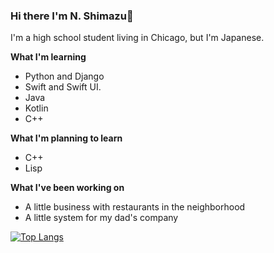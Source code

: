 ### Hi there I'm N. Shimazu👋

I'm a high school student living in Chicago, but I'm Japanese.

**What I'm learning**
 - Python and Django
 - Swift and Swift UI.
 - Java
 - Kotlin
 - C++

**What I'm planning to learn**
 - C++
 - Lisp

**What I've been working on**
 - A little business with restaurants in the neighborhood
 - A little system for my dad's company

[![Top Langs](https://github-readme-stats.vercel.app/api/top-langs/?username=anuraghazra&langs_count=8)](https://github.com/anuraghazra/github-readme-stats)
